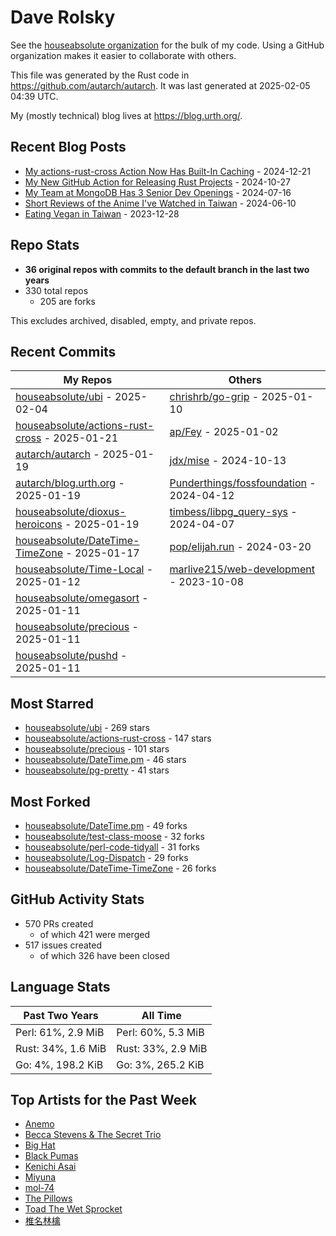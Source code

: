 
# Dave Rolsky

See the [houseabsolute organization](https://github.com/houseabsolute) for the
bulk of my code. Using a GitHub organization makes it easier to collaborate
with others.

This file was generated by the Rust code in
https://github.com/autarch/autarch. It was last generated at 2025-02-05 04:39 UTC.

My (mostly technical) blog lives at https://blog.urth.org/.

## Recent Blog Posts

- [My actions-rust-cross Action Now Has Built-In Caching](https://blog.urth.org/2024/12/21/my-actions-rust-cross-action-now-has-built-in-caching/) - 2024-12-21
- [My New GitHub Action for Releasing Rust Projects](https://blog.urth.org/2024/10/27/my-new-github-action-for-releasing-rust-projects/) - 2024-10-27
- [My Team at MongoDB Has 3 Senior Dev Openings](https://blog.urth.org/2024/07/16/my-team-at-mongodb-has-3-senior-dev-openings/) - 2024-07-16
- [Short Reviews of the Anime I&#39;ve Watched in Taiwan](https://blog.urth.org/2024/06/10/short-reviews-of-the-anime-i-ve-watched-in-taiwan/) - 2024-06-10
- [Eating Vegan in Taiwan](https://blog.urth.org/2023/12/28/eating-vegan-in-taiwan/) - 2023-12-28


## Repo Stats
- **36 original repos with commits to the default branch in the last two years**
- 330 total repos
  - 205 are forks

This excludes archived, disabled, empty, and private repos.

## Recent Commits
| My Repos | Others |
|----------|--------|
| [houseabsolute/ubi](https://github.com/houseabsolute/ubi) - 2025-02-04              | [chrishrb/go-grip](https://github.com/chrishrb/go-grip) - 2025-01-10                |
| [houseabsolute/actions-rust-cross](https://github.com/houseabsolute/actions-rust-cross) - 2025-01-21              | [ap/Fey](https://github.com/ap/Fey) - 2025-01-02                |
| [autarch/autarch](https://github.com/autarch/autarch) - 2025-01-19              | [jdx/mise](https://github.com/jdx/mise) - 2024-10-13                |
| [autarch/blog.urth.org](https://github.com/autarch/blog.urth.org) - 2025-01-19              | [Punderthings/fossfoundation](https://github.com/Punderthings/fossfoundation) - 2024-04-12                |
| [houseabsolute/dioxus-heroicons](https://github.com/houseabsolute/dioxus-heroicons) - 2025-01-19              | [timbess/libpg_query-sys](https://github.com/timbess/libpg_query-sys) - 2024-04-07                |
| [houseabsolute/DateTime-TimeZone](https://github.com/houseabsolute/DateTime-TimeZone) - 2025-01-17              | [pop/elijah.run](https://github.com/pop/elijah.run) - 2024-03-20                |
| [houseabsolute/Time-Local](https://github.com/houseabsolute/Time-Local) - 2025-01-12              | [marlive215/web-development](https://github.com/marlive215/web-development) - 2023-10-08                |
| [houseabsolute/omegasort](https://github.com/houseabsolute/omegasort) - 2025-01-11              |                 |
| [houseabsolute/precious](https://github.com/houseabsolute/precious) - 2025-01-11              |                 |
| [houseabsolute/pushd](https://github.com/houseabsolute/pushd) - 2025-01-11              |                 |


## Most Starred
- [houseabsolute/ubi](https://github.com/houseabsolute/ubi) - 269 stars
- [houseabsolute/actions-rust-cross](https://github.com/houseabsolute/actions-rust-cross) - 147 stars
- [houseabsolute/precious](https://github.com/houseabsolute/precious) - 101 stars
- [houseabsolute/DateTime.pm](https://github.com/houseabsolute/DateTime.pm) - 46 stars
- [houseabsolute/pg-pretty](https://github.com/houseabsolute/pg-pretty) - 41 stars


## Most Forked
- [houseabsolute/DateTime.pm](https://github.com/houseabsolute/DateTime.pm) - 49 forks
- [houseabsolute/test-class-moose](https://github.com/houseabsolute/test-class-moose) - 32 forks
- [houseabsolute/perl-code-tidyall](https://github.com/houseabsolute/perl-code-tidyall) - 31 forks
- [houseabsolute/Log-Dispatch](https://github.com/houseabsolute/Log-Dispatch) - 29 forks
- [houseabsolute/DateTime-TimeZone](https://github.com/houseabsolute/DateTime-TimeZone) - 26 forks


## GitHub Activity Stats
- 570 PRs created
  - of which 421 were merged
- 517 issues created
  - of which 326 have been closed

## Language Stats
| Past Two Years        | All Time                |
|-----------------------|-------------------------|
| Perl: 61%, 2.9 MiB              | Perl: 60%, 5.3 MiB                |
| Rust: 34%, 1.6 MiB              | Rust: 33%, 2.9 MiB                |
| Go: 4%, 198.2 KiB              | Go: 3%, 265.2 KiB                |


## Top Artists for the Past Week
* [Anemo](https://musicbrainz.org/artist/003167d9-2f64-45ec-a934-37237ab39394)
* [Becca Stevens &amp; The Secret Trio](https://musicbrainz.org/artist/7bbd3cf6-5885-40c7-a3d0-f47d10ef2f4c)
* [Big Hat](https://musicbrainz.org/artist/5c404a8a-abc7-466b-b5ff-08cf3b4cc75c)
* [Black Pumas](https://musicbrainz.org/artist/dd569857-d15e-4dbe-baad-b46a5ffe34a0)
* [Kenichi Asai](https://musicbrainz.org/artist/72a9306d-b95b-41b7-9d04-d25768f15290)
* [Miyuna](https://musicbrainz.org/artist/716ddb3a-06c0-433b-9d75-ff39f46eebc4)
* [mol-74](https://musicbrainz.org/artist/c97441d5-46e4-4c7a-8609-97e2dcb7233e)
* [The Pillows](https://musicbrainz.org/search?query=The%20Pillows&amp;type=artist&amp;method=indexed)
* [Toad The Wet Sprocket](https://musicbrainz.org/search?query=Toad%20The%20Wet%20Sprocket&amp;type=artist&amp;method=indexed)
* [椎名林檎](https://musicbrainz.org/artist/9e414497-23b7-4ab7-9ec6-8ea9864c9e87)

